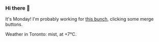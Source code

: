 ### Hi there :wave:

It's Monday! I'm probably working for [this bunch](https://github.com/kohofinancial), clicking some merge buttons.

Weather in Toronto: mist, at +7°C.
